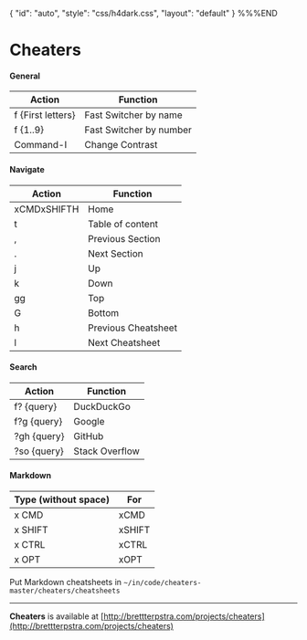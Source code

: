 {
    "id": "auto",
    "style": "css/h4dark.css",
    "layout": "default"
}
%%%END

# Cheaters

#### General

Action | Function
-- | --
f {First letters} | Fast Switcher by name
f {1..9} | Fast Switcher by number
Command-I | Change Contrast

#### Navigate

Action | Function
-- | --
xCMDxSHIFTH | Home
t | Table of content
, | Previous Section
. | Next Section
j | Up
k | Down
gg | Top
G | Bottom
h | Previous Cheatsheet
l | Next Cheatsheet

#### Search

Action | Function
-- | --
f? {query} | DuckDuckGo
f?g {query} | Google
?gh {query} | GitHub
?so {query} | Stack Overflow

#### Markdown

Type (without space) | For
-- | --
x CMD | xCMD
x SHIFT | xSHIFT
x CTRL | xCTRL
x OPT | xOPT

Put Markdown cheatsheets in `~/in/code/cheaters-master/cheaters/cheatsheets`

---

**Cheaters** is available at [http://brettterpstra.com/projects/cheaters](http://brettterpstra.com/projects/cheaters)
